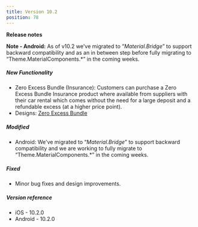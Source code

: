 ```yaml
---
title: Version 10.2
position: 78
---
```


**Release notes**

**Note - Android:** As of v10.2 we've migrated to “_Material.Bridge_” to support backward compatibility and as an in between step before fully migrating to “Theme.MaterialComponents.*” in the coming weeks.

##### New Functionality
* Zero Excess Bundle (Insurance): Customers can purchase a Zero Excess Bundle Insurance product where available from suppliers with their car rental which comes without the need for a large deposit and a refundable excess (at a higher price point).
* Designs: <a href="https://cartrawler.invisionapp.com/share/C6V19MYFBPY#/screens/395426170" target="_blank">Zero Excess Bundle</a>

##### Modified
* Android: We've migrated to “_Material.Bridge_” to support backward compatibility and we are working to fully migrate to “Theme.MaterialComponents.*” in the coming weeks.
 
##### Fixed
* Minor bug fixes and design improvements.

##### Version reference 
* iOS - 10.2.0
* Android - 10.2.0
